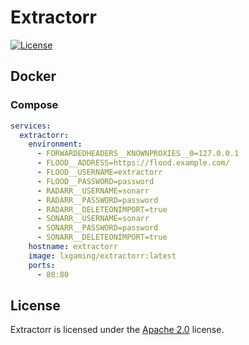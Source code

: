 # Extractorr

[![License](https://lxgaming.github.io/badges/License-Apache%202.0-blue.svg)](https://www.apache.org/licenses/LICENSE-2.0)

## Docker
### Compose
```yaml
services:
  extractorr:
    environment:
      - FORWARDEDHEADERS__KNOWNPROXIES__0=127.0.0.1
      - FLOOD__ADDRESS=https://flood.example.com/
      - FLOOD__USERNAME=extractorr
      - FLOOD__PASSWORD=password
      - RADARR__USERNAME=sonarr
      - RADARR__PASSWORD=password
      - RADARR__DELETEONIMPORT=true
      - SONARR__USERNAME=sonarr
      - SONARR__PASSWORD=password
      - SONARR__DELETEONIMPORT=true
    hostname: extractorr
    image: lxgaming/extractorr:latest
    ports:
      - 80:80
```

## License
Extractorr is licensed under the [Apache 2.0](https://www.apache.org/licenses/LICENSE-2.0) license.